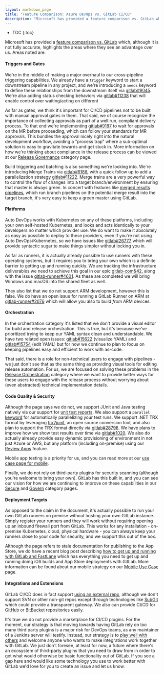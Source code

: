 ```yaml
---
layout: markdown_page
title: "Feature Comparison: Azure DevOps vs. GitLab CI/CD"
description: "Microsoft has provided a feature comparison vs. GitLab which, although it is not fully accurate, highlights the areas where they see an advantage over us."
---
```


- TOC
{:toc}


Microsoft has provided a [feature comparison vs. GitLab](https://docs.microsoft.com/en-us/azure/devops/learn/compare/azure-devops-vs-gitlab) which, although it is not fully accurate, highlights the areas where they see an advantage over us. Areas noted are:

#### Triggers and Gates

We're in the middle of making a major overhaul to our cross-pipeline triggering capabilities. We already have a `trigger` keyword to start a downstream pipeline in any project, and we're introducing a `needs` keyword to define these relationships from the downstream itself via [gitlab#9045](https://gitlab.com/gitlab-org/gitlab/issues/9045). We're also adding status checking behaviors via [gitlab#11238](https://gitlab.com/gitlab-org/gitlab/issues/11238) that will enable control over waiting/acting on different

As far as gates, we think it's important for CI/CD pipelines not to be built with manual approval gates in them. That said, we of course recognize the importance of collecting approvals as part of a well run, compliant delivery process. To that end we're implementing [gitlab#9187](https://gitlab.com/gitlab-org/gitlab/issues/9187) to wait for approvals on the MR before proceeding, which can follow your standards for MR approvals. This bundles the approval nicely right into the natural development workflow, avoiding a "process trap" where a sub-optimal solution is easy to gravitate towards and get stuck in. More information on how we're thinking about compliance in the release process can be viewed at our [Release Governance](/direction/release/release_governance) category page.

Build triggering and batching is also something we're looking into. We're introducing Merge Trains via [gitlab#9186](https://gitlab.com/gitlab-org/gitlab/issues/9186), with a quick follow up to add a parallelization strategy [gitlab#11222](https://gitlab.com/gitlab-org/gitlab/issues/11222). Merge trains are a very powerful way to control the flow of changes into a target branch/environment by ensuring that master is always green. In concert with features like [merged results pipelines](https://docs.gitlab.com/ee/ci/pipelines/merged_results_pipelines.html), which run branch pipelines on the potential merge result into the target branch, it's very easy to keep a green master using GitLab.

#### Platforms

Auto DevOps works with Kubernetes on any of these platforms, including your own self-hosted Kubernetes, and looks and acts identically to your developers no matter which provider use. We do want to make it absolutely as easy as possible to deploy to these providers, even if you're not using Auto DevOps/Kubernetes, so we have issues like [gitlab#26777](https://gitlab.com/gitlab-org/gitlab/issues/26777) which will provide syntactic sugar to make things simpler without locking you in.

As far as runners, it is actually already possible to use runners with these operating systems, but it requires you to bring your own which is a definite barrier to getting up and running quickly. We are tracking the infrastructure deliverables we need to achieve this goal in our epic [gitlab-com&42](https://gitlab.com/groups/gitlab-com/-/epics/42), along with the issue [gitlab-runner#4601](https://gitlab.com/gitlab-org/gitlab-runner/issues/4601). As these are completed we will bring Windows and macOS into the shared fleet as well.

They also list that we do not support ARM development, however this is false. We do have an open issue for running a GitLab Runner on ARM at [gitlab-runner#2076](https://gitlab.com/gitlab-org/gitlab-runner/issues/2076) which will allow you also to build _from_ ARM devices.

#### Orchestration

In the orchestration category it's listed that we don't provide a visual editor for build and release orchestration. This is true, but it's because we've prioritized trying to keep our YAML syntax clean and understandable. We have two related open issues: [gitlab#15622](https://gitlab.com/gitlab-org/gitlab/issues/15622) (visualize YAML) and [gitlab#15754](https://gitlab.com/gitlab-org/gitlab/issues/15754) (edit YAML) but for now we continue to plan to focus on keeping pipelines easy and efficient to work with as-code.

That said, there is a role for non-technical users to engage with pipelines - we just don't see that as the same thing as providing visual tools for editing release automation. For us, we are focused on solving these problems in the [Release Orchestration](/direction/release/release_orchestration) category where we want to provide better ways for these users to engage with the release process without worrying about (even abstracted) technical implementation details.

#### Code Quality & Security

Although the page says we do not, we support JUnit and Java testing natively via our support for [unit test reports](https://docs.gitlab.com/ee/ci/unit_test_reports.html). We also support a `parallel` [keyword](https://docs.gitlab.com/ee/ci/yaml/#parallel) for automatically parallelizing your test runs. We support .NET TRX format by leveraging [trx2junit](https://github.com/gfoidl/trx2junit), an open source conversion tool, and also plan to support the TRX format directly via [gitlab#28798](https://gitlab.com/gitlab-org/gitlab/issues/28798). We have plans to improve how we show test results over time via [gitlab#1020](https://gitlab.com/gitlab-org/gitlab/issues/1020). We also do actually already provide easy dynamic provisioning of environment in not just Azure or AWS, but any platform (including on-premise) using our [Review Apps](https://docs.gitlab.com/ee/ci/review_apps/) feature.

Mobile app testing is a priority for us, and you can read more at our [use case page for mobile](/direction#mobile-strategy).

Finally, we do not rely on third-party plugins for security scanning (although you're welcome to bring your own). GitLab has this built in, and you can see our vision for how we are continuing to improve on these capabilities in our [Secure](https://about.gitlab.com/direction/application_security_testing/) and [Govern](https://about.gitlab.com/direction/software_supply_chain_security/) category pages.

#### Deployment Targets

As opposed to the claim in the document, it's actually possible to run your own GitLab runners on premise without hosting your own GitLab instance. Simply register your runners and they will work without requiring opening up an inbound firewall port from GitLab. This works for any installation - on-premise Kubernetes, cloud, physical hardware - you can always keep your runners close to your code for security, and we support this out of the box.

Although the page refers to stale documentation for publishing to the App Store, we do have a recent blog post describing [how to get up and running with GitLab and FastLane](https://about.gitlab.com/blog/2019/03/06/ios-publishing-with-gitlab-and-fastlane/) which has everything you need to get up and running doing iOS builds and App Store deployments with GitLab. More information can be found about our mobile strategy on our [Mobile Use Case](/direction#mobile-strategy) page.

#### Integrations and Extensions

GitLab CI/CD does in fact support [using an external repo](https://docs.gitlab.com/ee/ci/ci_cd_for_external_repos/), although we don't support SVN or other non-git repos except through technologies like [SubGit](https://subgit.com/) which could provide a transparent gateway. We also can provide CI/CD for [GitHub](https://about.gitlab.com/solutions/github/) or [BitBucket](https://docs.gitlab.com/ee/ci/ci_cd_for_external_repos/bitbucket_integration.html) repositories easily.

It's true we do not provide a marketplace for CI/CD plugins. For the moment, our strategy is that moving towards having GitLab rely on too many third party plugins is a major risk for DevOps teams, as any maintainer of a Jenkins server will testify. Instead, our strategy is to [play well with others](https://handbook.gitlab.com/handbook/product/categories/gitlab-the-product/#plays-well-with-others) and welcome anyone who wants to make integrations work together with GitLab. We just don't foresee, at least for now, a future where there's an ecosystem of third-party plugins that you need to draw from in order to get what would otherwise be basic functionality out of GitLab. If you see a gap here and would like some technology you use to work better with GitLab we'd love for you to create an issue and let us know.
